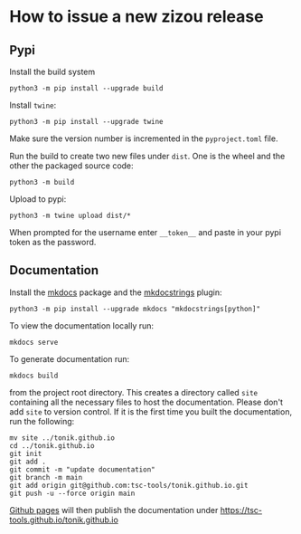 # How to issue a new zizou release

## Pypi
Install the build system
```
python3 -m pip install --upgrade build
```
Install `twine`:
```
python3 -m pip install --upgrade twine
```
Make sure the version number is incremented in the `pyproject.toml` file.

Run the build to create two new files under `dist`. One is the wheel and the other the packaged source code:
```
python3 -m build
```
Upload to pypi:
```
python3 -m twine upload dist/*
```
When prompted for the username enter `__token__` and paste in your pypi token as the password.

## Documentation
Install the [mkdocs](https://www.mkdocs.org/) package and the [mkdocstrings](https://mkdocstrings.github.io/) plugin:
```
python3 -m pip install --upgrade mkdocs "mkdocstrings[python]"
```

To view the documentation locally run:
```
mkdocs serve
```
To generate documentation run:
```
mkdocs build
```
from the project root directory. This creates a directory called `site` containing all the necessary files to host the documentation.
Please don't add `site` to version control. If it is the first time you built the documentation, run the following:

```
mv site ../tonik.github.io
cd ../tonik.github.io
git init
git add .
git commit -m "update documentation"
git branch -m main
git add origin git@github.com:tsc-tools/tonik.github.io.git
git push -u --force origin main
```
[Github pages](https://pages.github.com/) will then publish the documentation under https://tsc-tools.github.io/tonik.github.io